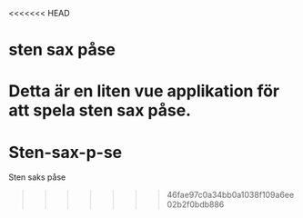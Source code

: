 <<<<<<< HEAD
# sten sax påse
Detta är en liten vue applikation för att spela sten sax påse.
=======
# Sten-sax-p-se
Sten saks påse
>>>>>>> 46fae97c0a34bb0a1038f109a6ee02b2f0bdb886
